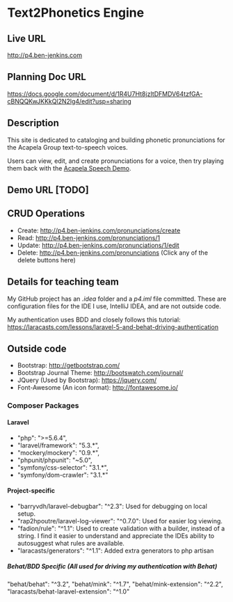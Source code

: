 # Text2Phonetics Engine

## Live URL
<http://p4.ben-jenkins.com>

## Planning Doc URL
<https://docs.google.com/document/d/1R4U7Ht8jzItDFMDV64tzfGA-cBNQQKwJKKkQl2N2lg4/edit?usp=sharing>

## Description
This site is dedicated to cataloging and building phonetic pronunciations for the Acapela Group text-to-speech voices.

Users can view, edit, and create pronunciations for a voice, then try playing them back with the [Acapela Speech Demo](https://acapela-box.com/AcaBox/index.php).


## Demo URL [TODO]


## CRUD Operations
* Create: http://p4.ben-jenkins.com/pronunciations/create
* Read: http://p4.ben-jenkins.com/pronunciations/1
* Update: http://p4.ben-jenkins.com/pronunciations/1/edit
* Delete: http://p4.ben-jenkins.com/pronunciations (Click any of the delete buttons here)

## Details for teaching team
My GitHub project has an *.idea* folder and a *p4.iml* file committed. These are configuration files for the IDE I use, IntelliJ IDEA, and are not outside code.

My authentication uses BDD and closely follows this tutorial: https://laracasts.com/lessons/laravel-5-and-behat-driving-authentication


## Outside code
* Bootstrap: http://getbootstrap.com/
* Bootstrap Journal Theme: http://bootswatch.com/journal/
* JQuery (Used by Bootstrap): https://jquery.com/
* Font-Awesome (An icon format): http://fontawesome.io/

### Composer Packages
#### Laravel
* "php": ">=5.6.4",
* "laravel/framework": "5.3.*",
* "mockery/mockery": "0.9.*",
* "phpunit/phpunit": "~5.0",
* "symfony/css-selector": "3.1.*",
* "symfony/dom-crawler": "3.1.*"

#### Project-specific
* "barryvdh/laravel-debugbar": "^2.3": Used for debugging on local setup. 
* "rap2hpoutre/laravel-log-viewer": "^0.7.0": Used for easier log viewing.
* "fadion/rule": "^1.1": Used to create validation with a builder, instead of a string. I find it easier to understand and appreciate the IDEs ability to autosuggest what rules are available.
* "laracasts/generators": "^1.1": Added extra generators to php artisan
##### Behat/BDD Specific (All used for driving my authentication with Behat)
"behat/behat": "^3.2",
"behat/mink": "^1.7",
"behat/mink-extension": "^2.2",
"laracasts/behat-laravel-extension": "^1.0"

    